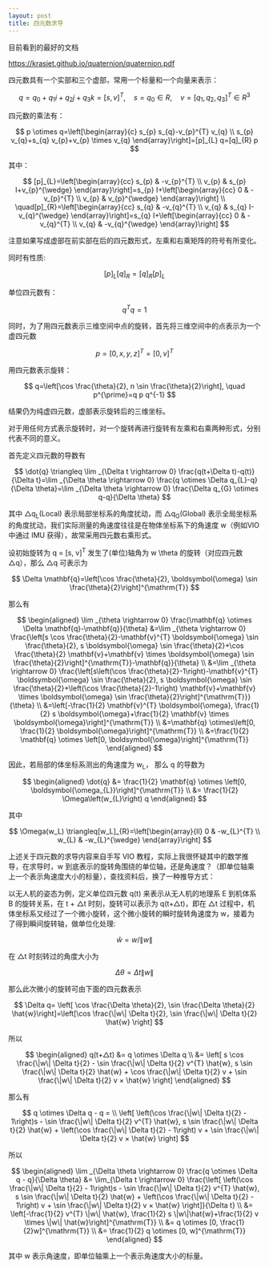 ```yaml
---
layout: post
title: 四元数求导
---
```


目前看到的最好的文档

https://krasjet.github.io/quaternion/quaternion.pdf

四元数具有一个实部和三个虚部，常用一个标量和一个向量来表示：

$$
q=q_{0}+q_{1} i+q_{2} j+q_{3} k=[s, v]^{T}, \quad s=q_{0} \in R, \quad v=\left[q_{1}, q_{2}, q_{3}\right]^{T} \in R^{3}
$$

四元数的乘法有：

$$
p \otimes q=\left[\begin{array}{c}
s_{p} s_{q}-v_{p}^{T} v_{q} \\
s_{p} v_{q}+s_{q} v_{p}+v_{p} \times v_{q}
\end{array}\right]=[p]_{L} q=[q]_{R} p
$$

其中：

$$
[p]_{L}=\left[\begin{array}{cc}
s_{p} & -v_{p}^{T} \\
v_{p} & s_{p} I+v_{p}^{\wedge}
\end{array}\right]=s_{p} I+\left[\begin{array}{cc}
0 & -v_{p}^{T} \\
v_{p} & v_{p}^{\wedge}
\end{array}\right] \\
 \quad[p]_{R}=\left[\begin{array}{cc}
s_{q} & -v_{q}^{T} \\
v_{q} & s_{q} I-v_{q}^{\wedge}
\end{array}\right]=s_{q} I+\left[\begin{array}{cc}
0 & -v_{q}^{T} \\
v_{q} & -v_{q}^{\wedge}
\end{array}\right]
$$

注意如果写成虚部在前实部在后的四元数形式，左乘和右乘矩阵的符号有所变化。

同时有性质:

$$
[p]_{L}[q]_{R}=[q]_{R}[p]_{L}
$$

单位四元数有：

$$
q^T q = 1
$$

同时，为了用四元数表示三维空间中点的旋转，首先将三维空间中的点表示为一个虚四元数

$$
p=[0, x, y, z]^{T}=[0, v]^{T}
$$

用四元数表示旋转：

$$
q=\left[\cos \frac{\theta}{2}, n \sin \frac{\theta}{2}\right], \quad p^{\prime}=q p q^{-1}
$$

结果仍为纯虚四元数，虚部表示旋转后的三维坐标。

对于用任何方式表示旋转时，对一个旋转再进行旋转有左乘和右乘两种形式，分别代表不同的意义。

首先定义四元数的导数有

$$
\dot{q} \triangleq \lim _{\Delta t \rightarrow 0} \frac{q(t+\Delta t)-q(t)}{\Delta t}=\lim _{\Delta \theta \rightarrow 0} \frac{q \otimes \Delta q_{L}-q}{\Delta \theta}=\lim _{\Delta \theta \rightarrow 0} \frac{\Delta q_{G} \otimes q-q}{\Delta \theta}
$$

其中 △q<sub>L</sub>(Local) 表示局部坐标系的角度扰动，而 △q<sub>G</sub>(Global) 表示全局坐标系的角度扰动，我们实际测量的角速度往往是在物体坐标系下的角速度 w（例如VIO中通过 IMU 获得），故常采用四元数右乘形式。

设初始旋转为 q = [s, v]<sup>T</sup> 发生了(单位)轴角为 w \theta 的旋转（对应四元数 △q），那么 △q 可表示为

$$
\Delta \mathbf{q}=\left[\cos \frac{\theta}{2}, \boldsymbol{\omega} \sin \frac{\theta}{2}\right]^{\mathrm{T}}
$$

那么有

$$
\begin{aligned}
\lim _{\theta \rightarrow 0} \frac{\mathbf{q} \otimes \Delta \mathbf{q}-\mathbf{q}}{\theta} &=\lim _{\theta \rightarrow 0} \frac{\left[s \cos \frac{\theta}{2}-\mathbf{v}^{T} \boldsymbol{\omega} \sin \frac{\theta}{2}, s \boldsymbol{\omega} \sin \frac{\theta}{2}+\cos \frac{\theta}{2} \mathbf{v}+\mathbf{v} \times \boldsymbol{\omega} \sin \frac{\theta}{2}\right]^{\mathrm{T}}-\mathbf{q}}{\theta} \\
&=\lim _{\theta \rightarrow 0} \frac{\left[s\left(\cos \frac{\theta}{2}-1\right)-\mathbf{v}^{T} \boldsymbol{\omega} \sin \frac{\theta}{2}, s \boldsymbol{\omega} \sin \frac{\theta}{2}+\left(\cos \frac{\theta}{2}-1\right) \mathbf{v}+\mathbf{v} \times \boldsymbol{\omega} \sin \frac{\theta}{2}\right]^{\mathrm{T}}}{\theta} \\
&=\left[-\frac{1}{2} \mathbf{v}^{T} \boldsymbol{\omega}, \frac{1}{2} s \boldsymbol{\omega}+\frac{1}{2} \mathbf{v} \times \boldsymbol{\omega}\right]^{\mathrm{T}} \\
&=\mathbf{q} \otimes\left[0, \frac{1}{2} \boldsymbol{\omega}\right]^{\mathrm{T}} \\
&=\frac{1}{2} \mathbf{q} \otimes \left[0, \boldsymbol{\omega}\right]^{\mathrm{T}}
\end{aligned}
$$

因此，若局部的体坐标系测出的角速度为 w<sub>L</sub>， 那么 q 的导数为

$$
\begin{aligned}
  \dot{q} &= \frac{1}{2} \mathbf{q} \otimes \left[0, \boldsymbol{\omega_{L}}\right]^{\mathrm{T}} \\
  &= \frac{1}{2} \Omega\left(w_{L}\right) q
\end{aligned}
$$

其中

$$
\Omega(w_L) \triangleq[w_L]_{R}=\left[\begin{array}{ll}
0 & -w_{L}^{T} \\
w_{L} & -w_{L}^{\wedge}
\end{array}\right]
$$

上述关于四元数的求导内容来自手写 VIO 教程，实际上我很怀疑其中的数学推导，在求导时，w 到底表示的旋转角围绕的单位轴，还是角速度？（即单位轴乘上一个表示角速度大小的标量），查找资料后，换了一种推导方式：

以无人机的姿态为例，定义单位四元数 q(t) 来表示从无人机的地理系 E 到机体系 B 的旋转关系，在 t + △t 时刻，旋转可以表示为 q(t+△t)，即在 △t 过程中，机体坐标系又经过了一个微小旋转，这个微小旋转的瞬时旋转角速度为 w，接着为了得到瞬间旋转轴，做单位化处理:

$$
\hat{w}=w /\|w\|
$$

在 △t 时刻转过的角度大小为

$$
\Delta \theta=\Delta t\|w\|
$$

那么此次微小的旋转可由下面的四元数表示

$$
\Delta q= \left[ \cos \frac{\Delta \theta}{2}, \sin \frac{\Delta \theta}{2} \hat{w}\right]=\left[\cos \frac{\|w\| \Delta t}{2}, \sin \frac{\|w\| \Delta t}{2} \hat{w} \right]
$$

所以

$$
\begin{aligned}
q(t+△t) &= q \otimes \Delta q \\ 
&= \left[ s \cos \frac{\|w\| \Delta t}{2} - \sin \frac{\|w\| \Delta t}{2} v^{T} \hat{w}, 
s \sin \frac{\|w\| \Delta t}{2} \hat{w} + \cos \frac{\|w\| \Delta t}{2} v + \sin \frac{\|w\| \Delta t}{2} v × \hat{w}
 \right]
\end{aligned}
$$

那么有

$$
q \otimes \Delta q - q = \\
\left[ \left(\cos \frac{\|w\| \Delta t}{2} - 1\right)s - \sin \frac{\|w\| \Delta t}{2} v^{T} \hat{w},
s \sin \frac{\|w\| \Delta t}{2} \hat{w} + \left(\cos \frac{\|w\| \Delta t}{2} - 1\right) v + \sin \frac{\|w\| \Delta t}{2} v × \hat{w}
\right]
$$

所以

$$
\begin{aligned}
\lim _{\Delta \theta \rightarrow 0} \frac{q \otimes \Delta q - q}{\Delta \theta} &= \lim_{\Delta t \rightarrow 0} \frac{\left[ \left(\cos \frac{\|w\| \Delta t}{2} - 1\right)s - \sin \frac{\|w\| \Delta t}{2} v^{T} \hat{w}, s \sin \frac{\|w\| \Delta t}{2} \hat{w} + \left(\cos \frac{\|w\| \Delta t}{2} - 1\right) v + \sin \frac{\|w\| \Delta t}{2} v × \hat{w} \right]}{\Delta t} \\
&= \left[-\frac{1}{2} v^{T} \|w\| \hat{w}, \frac{1}{2} s \|w\|\hat{w}+\frac{1}{2} v \times \|w\| \hat{w}\right]^{\mathrm{T}} \\
&= q \otimes [0, \frac{1}{2}w]^{\mathrm{T}} \\
&= \frac{1}{2} q \otimes [0, w]^{\mathrm{T}}
\end{aligned}
$$

其中 w 表示角速度，即单位轴乘上一个表示角速度大小的标量。
